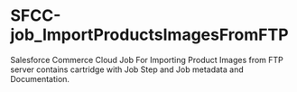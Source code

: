 # SFCC-job_ImportProductsImagesFromFTP
Salesforce Commerce Cloud Job For Importing Product Images from FTP server contains cartridge with Job Step and Job metadata and Documentation.
